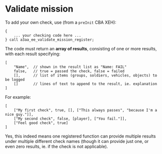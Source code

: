 Validate mission
================

To add your own check, use (from a `preInit` CBA XEH):
```sqf
{
    ... your checking code here ...
} call a3aa_ee_validate_mission_register;
```

The code must return an **array of results**, consisting of one or more results,
with each result specifying:
```sqf
[
    "Name",  // shown in the result list as "Name: FAIL"
    false,   // true = passed the check, false = failed
    [],      // list of items (groups, soldiers, vehicles, objects) to be logged
    []       // lines of text to append to the result, ie. explanation
]
```

For example:
```sqf
[
    ["My first check", true, [], ["This always passes", "because I'm a nice guy."]],
    ["My second check", false, [player], ["You fail."]],
    ["Feel good check", true]
]
```

Yes, this indeed means one registered function can provide multiple results
under multiple different check names (though it can provide just one, or even
zero results, ie. if the check is not applicable).

